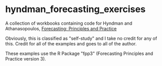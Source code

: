 # hyndman_forecasting_exercises
A collection of workbooks containing code for Hyndman and Athanasopoulos, [Forecasting: Principles and Practice](https://otexts.com/fpp3/)

Obviously, this is classified as "self-study" and I take no credit for any of this. Credit for all of the examples and goes to all of the author.

These examples use the R Package "fpp3" (Forecasting Principles and Practice version 3).
